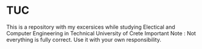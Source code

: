 # TUC
This is a repository with my excersices while studying Electical and Computer Engineering in Technical University of Crete 
Important Note : Not everything is fully correct. Use it with your own responsibility.
